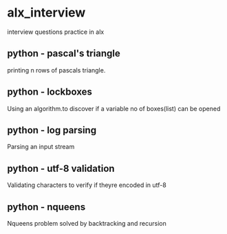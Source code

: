 # alx_interview
interview questions practice in alx

## python - pascal's triangle
printing n rows of pascals triangle.

## python - lockboxes
Using an algorithm.to discover if a variable no of boxes(list) can be opened

## python - log parsing
Parsing an input stream

## python - utf-8 validation
Validating characters to verify if theyre encoded in utf-8


## python - nqueens
Nqueens problem solved by backtracking and recursion
